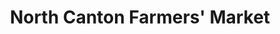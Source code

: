 ---
title: "North Canton Farmers' Market"
url: /north-canton/north-canton-farmers-market/
shop: Dorfladen
---